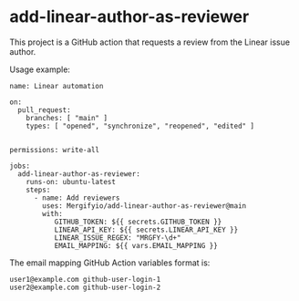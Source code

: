 # add-linear-author-as-reviewer

This project is a GitHub action that requests a review from the Linear issue author.

Usage example:

```
name: Linear automation

on:
  pull_request:
    branches: [ "main" ]
    types: [ "opened", "synchronize", "reopened", "edited" ]


permissions: write-all

jobs:
  add-linear-author-as-reviewer:
    runs-on: ubuntu-latest
    steps:
      - name: Add reviewers
        uses: Mergifyio/add-linear-author-as-reviewer@main
        with:
           GITHUB_TOKEN: ${{ secrets.GITHUB_TOKEN }}
           LINEAR_API_KEY: ${{ secrets.LINEAR_API_KEY }}
           LINEAR_ISSUE_REGEX: "MRGFY-\d+"
           EMAIL_MAPPING: ${{ vars.EMAIL_MAPPING }}
```

The email mapping GitHub Action variables format is:

```
user1@example.com github-user-login-1
user2@example.com github-user-login-2
```

